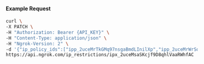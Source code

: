 <!-- Code generated for API Clients. DO NOT EDIT. -->

#### Example Request

```bash
curl \
-X PATCH \
-H "Authorization: Bearer {API_KEY}" \
-H "Content-Type: application/json" \
-H "Ngrok-Version: 2" \
-d '{"ip_policy_ids":["ipp_2uceMrTkGMq97nsgaBmdLInilXp","ipp_2uceMrWrSoRpOxczteUMUlOCcv3"]}' \
https://api.ngrok.com/ip_restrictions/ipx_2uceMsaSKcjf9D8qhlVaaRWhfAC
```
